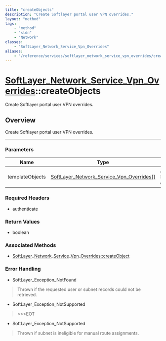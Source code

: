 ```yaml
---
title: "createObjects"
description: "Create Softlayer portal user VPN overrides."
layout: "method"
tags:
    - "method"
    - "sldn"
    - "Network"
classes:
    - "SoftLayer_Network_Service_Vpn_Overrides"
aliases:
    - "/reference/services/softlayer_network_service_vpn_overrides/createObjects"
---
```

# [SoftLayer_Network_Service_Vpn_Overrides](/reference/services/SoftLayer_Network_Service_Vpn_Overrides)::createObjects

Create Softlayer portal user VPN overrides.


## Overview 
Create Softlayer portal user VPN overrides. 

-----

### Parameters 
|Name | Type | Description |
| --- | --- | --- |
|templateObjects| <a href='/reference/datatypes/SoftLayer_Network_Service_Vpn_Overrides'>SoftLayer_Network_Service_Vpn_Overrides[] </a>| An array of SoftLayer_Network_Service_Vpn_Overrides objects that you wish to create.|


### Required Headers
* authenticate


### Return Values
* boolean


### Associated Methods

*  [SoftLayer_Network_Service_Vpn_Overrides::createObject](/reference/services/SoftLayer_Network_Service_Vpn_Overrides/createObject )



### Error Handling

* SoftLayer_Exception_NotFound 

> Thrown if the requested user or subnet records could not be retrieved. 

* SoftLayer_Exception_NotSupported 

> <<<EOT 

* SoftLayer_Exception_NotSupported 

> Thrown if subnet is ineligible for manual route assignments. 



